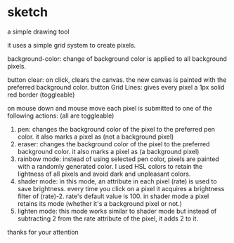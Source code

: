 # sketch
a simple drawing tool

it uses a simple grid system to create pixels.

background-color: change of background color is applied to all background pixels.

button clear: on click, clears the canvas. the new canvas is painted with the preferred background color.
button Grid Lines: gives every pixel a 1px solid red border (toggleable)


on mouse down and mouse move each pixel is submitted to one of the following actions: (all are toggleable)
1. pen: changes the background color of the pixel to the preferred pen color. it also marks a pixel as (not a background pixel)
2. eraser: changes the background color of the pixel to the preferred background color. it also marks a pixel as (a background pixel)
3. rainbow mode: instead of using selected pen color, pixels are painted with a randomly generated color. I used HSL colors to retain the lightness of all pixels and avoid dark and unpleasant colors.
4. shader mode: in this mode, an attribute in each pixel (rate) is used to save brightness. every time you click on a pixel it acquires a brightness filter of (rate)-2. rate's default value is 100. in shader mode a pixel retains its mode (whether it's a background pixel or not.)
5. lighten mode: this mode works similar to shader mode but instead of subtracting 2 from the rate attribute of the pixel, it adds 2 to it.

thanks for your attention
